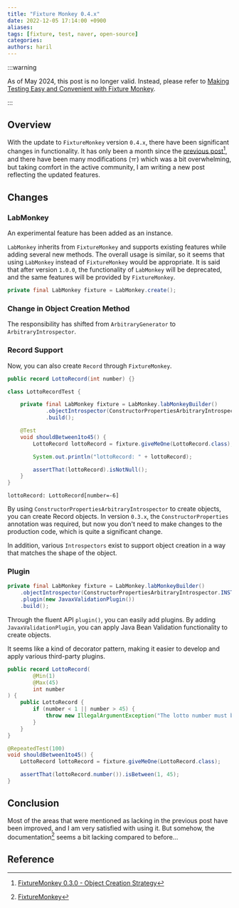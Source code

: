 ```yaml
---
title: "Fixture Monkey 0.4.x"
date: 2022-12-05 17:14:00 +0900
aliases:
tags: [fixture, test, naver, open-source]
categories:
authors: haril
---
```


:::warning

As of May 2024, this post is no longer valid.
Instead, please refer to [Making Testing Easy and Convenient with Fixture Monkey](https://haril.dev/blog/2024/02/03/Fixture-Monkey).

:::

## Overview

With the update to `FixtureMonkey` version `0.4.x`, there have been significant changes in functionality. It has only been a month since the [previous post](https://songkg7.github.io/posts/Fixture-monkey-overview)[^footnote], and there have been many modifications (ㅠ) which was a bit overwhelming, but taking comfort in the active community, I am writing a new post reflecting the updated features.

## Changes

### LabMonkey

An experimental feature has been added as an instance.

`LabMonkey` inherits from `FixtureMonkey` and supports existing features while adding several new methods. The overall usage is similar, so it seems that using `LabMonkey` instead of `FixtureMonkey` would be appropriate. It is said that after version `1.0.0`, the functionality of `LabMonkey` will be deprecated, and the same features will be provided by `FixtureMonkey`.

```java
private final LabMonkey fixture = LabMonkey.create();
```

### Change in Object Creation Method

The responsibility has shifted from `ArbitraryGenerator` to `ArbitraryIntrospector`.

### Record Support

Now, you can also create `Record` through `FixtureMonkey`.

```java
public record LottoRecord(int number) {}
```

```java
class LottoRecordTest {

    private final LabMonkey fixture = LabMonkey.labMonkeyBuilder()
            .objectIntrospector(ConstructorPropertiesArbitraryIntrospector.INSTANCE)
            .build();

    @Test
    void shouldBetween1to45() {
        LottoRecord lottoRecord = fixture.giveMeOne(LottoRecord.class);

        System.out.println("lottoRecord: " + lottoRecord);

        assertThat(lottoRecord).isNotNull();
    }
}
```

```console
lottoRecord: LottoRecord[number=-6]
```

By using `ConstructorPropertiesArbitraryIntrospector` to create objects, you can create Record objects. In version `0.3.x`, the `ConstructorProperties` annotation was required, but now you don't need to make changes to the production code, which is quite a significant change.

In addition, various `Introspectors` exist to support object creation in a way that matches the shape of the object.

### Plugin

```java
private final LabMonkey fixture = LabMonkey.labMonkeyBuilder()
    .objectIntrospector(ConstructorPropertiesArbitraryIntrospector.INSTANCE)
    .plugin(new JavaxValidationPlugin())
    .build();
```

Through the fluent API `plugin()`, you can easily add plugins. By adding `JavaxValidationPlugin`, you can apply Java Bean Validation functionality to create objects.

It seems like a kind of decorator pattern, making it easier to develop and apply various third-party plugins.

```java
public record LottoRecord(
        @Min(1)
        @Max(45)
        int number
) {
    public LottoRecord {
        if (number < 1 || number > 45) {
            throw new IllegalArgumentException("The lotto number must be between 1 and 45.");
        }
    }
}
```

```java
@RepeatedTest(100)
void shouldBetween1to45() {
    LottoRecord lottoRecord = fixture.giveMeOne(LottoRecord.class);

    assertThat(lottoRecord.number()).isBetween(1, 45);
}
```

## Conclusion

Most of the areas that were mentioned as lacking in the previous post have been improved, and I am very satisfied with using it. But somehow, the documentation[^fn-nth-2] seems a bit lacking compared to before...

## Reference

[^footnote]: [FixtureMonkey 0.3.0 - Object Creation Strategy](https://naver.github.io/fixture-monkey/kr/)

[^fn-nth-2]: [FixtureMonkey](https://naver.github.io/fixture-monkey/kr/)
